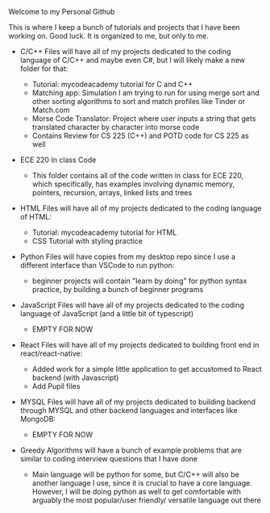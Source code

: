 Welcome to my Personal Github

This is where I keep a bunch of tutorials and projects that I have been working on. Good luck. It is organized to me, but only to me. 

- C/C++ Files will have all of my projects dedicated to the coding language of C/C++ and maybe even C#, but I will likely make a new folder for that:
  - Tutorial: mycodeacademy tutorial for C and C++ 
  - Matching app: Simulation I am trying to run for using merge sort and other sorting algorithms to sort and match profiles like Tinder or Match.com
  - Morse Code Translator: Project where user inputs a string that gets translated character by character into morse code
  - Contains Review for CS 225 (C++) and POTD code for CS 225 as well

- ECE 220 In class Code
  - This folder contains all of the code written in class for ECE 220, which specifically, has examples involving dynamic memory, pointers, recursion, arrays, linked lists and trees

- HTML Files will have all of my projects dedicated to the coding language of HTML:
  - Tutorial: mycodeacademy tutorial for HTML 
  - CSS Tutorial with styling practice

- Python Files will have copies from my desktop repo since I use a different interface than VSCode to run python: 
  - beginner projects will contain "learn by doing" for python syntax practice, by building a bunch of beginner programs 

- JavaScript Files will have all of my projects dedicated to the coding language of JavaScript (and a little bit of typescript)
  - EMPTY FOR NOW 

- React Files will have all of my projects dedicated to building front end in react/react-native:
  - Added work for a simple little application to get accustomed to React backend (with Javascript)
  - Add Pupil files 

- MYSQL Files will have all of my projects dedicated to building backend through MYSQL and other backend languages and interfaces like MongoDB:
  - EMPTY FOR NOW

- Greedy Algorithms will have a bunch of example problems that are similar to coding interview questions that I have done 
  - Main language will be python for some, but C/C++ will also be another language I use, since it is crucial to have a core language. However, I will be doing python as well to get comfortable with arguably the most popular/user friendly/ versatile language out there 

